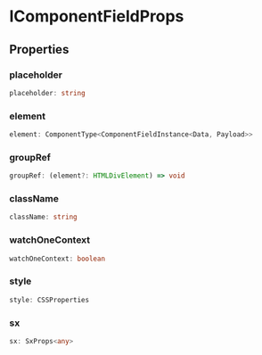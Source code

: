 # IComponentFieldProps

## Properties

### placeholder

```ts
placeholder: string
```

### element

```ts
element: ComponentType<ComponentFieldInstance<Data, Payload>>
```

### groupRef

```ts
groupRef: (element?: HTMLDivElement) => void
```

### className

```ts
className: string
```

### watchOneContext

```ts
watchOneContext: boolean
```

### style

```ts
style: CSSProperties
```

### sx

```ts
sx: SxProps<any>
```
